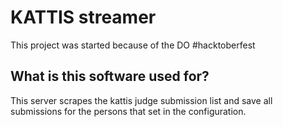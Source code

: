# KATTIS streamer

This project was started because of the DO #hacktoberfest

## What is this software used for?

This server scrapes the kattis judge submission list and save all submissions for 
the persons that set in the configuration.
